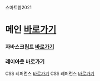 스마트웹2021

# 메인 <a href="https://kimseounyoung.github.io/dothome21/">바로가기</a>

### 자바스크립트 <a href="https://kimseounyoung.github.io/dothome21/javascript/javascript100.html">바로가기</a>
### 레이아웃 <a href="https://kimseounyoung.github.io/dothome21/layout/index.html">바로가기</a>


CSS 레퍼런스 <a href="https://kimseounyoung.github.io/dothome21/refer-css/index.html">바로가기</a>
CSS 레퍼런스 <a href="https://kimseounyoung.github.io/dothome21/refer-html/index.html">바로가기</a>